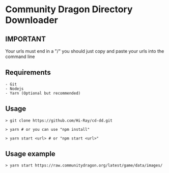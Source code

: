 # Community Dragon Directory Downloader

## IMPORTANT
Your urls must end in a "/" you should just copy and paste your urls into the command line

## Requirements
    - Git
    - Nodejs
    - Yarn (Optional but recommended)

## Usage
```shell
> git clone https://github.com/Hi-Ray/cd-dd.git

> yarn # or you can use "npm install"

> yarn start <url> # or "npm start <url>"
```

## Usage example

```shell
> yarn start https://raw.communitydragon.org/latest/game/data/images/
```
